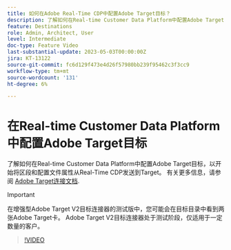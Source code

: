 ```yaml
---
title: 如何在Adobe Real-Time CDP中配置Adobe Target目标？
description: 了解如何在Real-time Customer Data Platform中配置Adobe Target目标，以开始将区段和配置文件属性从Real-Time CDP发送到Target。
feature: Destinations
role: Admin, Architect, User
level: Intermediate
doc-type: Feature Video
last-substantial-update: 2023-05-03T00:00:00Z
jira: KT-13122
source-git-commit: fc6d129f473e4d26f57980bb239f95462c3f3cc9
workflow-type: tm+mt
source-wordcount: '131'
ht-degree: 6%

---
```


# 在Real-time Customer Data Platform中配置Adobe Target目标

了解如何在Real-time Customer Data Platform中配置Adobe Target目标，以开始将区段和配置文件属性从Real-Time CDP发送到Target。 有关更多信息，请参阅 [Adobe Target连接文档](https://experienceleague.adobe.com/docs/experience-platform/destinations/catalog/personalization/adobe-target-connection.html).

>[!IMPORTANT]
>
>在增强型Adobe Target V2目标连接器的测试版中，您可能会在目标目录中看到两张Adobe Target卡。 Adobe Target V2目标连接器处于测试阶段，仅适用于一定数量的客户。

>[!VIDEO](https://video.tv.adobe.com/v/3418799/?learn=on)
